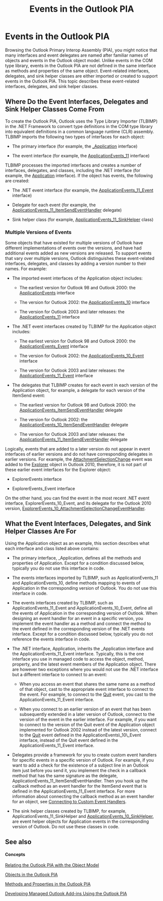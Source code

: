 ﻿---
title: Events in the Outlook PIA
TOCTitle: Events in the Outlook PIA
ms:assetid: 1f9eafb3-6645-4e27-81fa-5d73bf94ae40
ms:mtpsurl: https://msdn.microsoft.com/en-us/library/Bb644571(v=office.15)
ms:contentKeyID: 55119782
ms.date: 07/24/2014
mtps_version: v=office.15
---

# Events in the Outlook PIA

Browsing the Outlook Primary Interop Assembly (PIA), you might notice that many interfaces and event delegates are named after familiar names of objects and events in the Outlook object model. Unlike events in the COM type library, events in the Outlook PIA are not defined in the same interface as methods and properties of the same object. Event-related interfaces, delegates, and sink helper classes are either imported or created to support events in the Outlook PIA. This topic describes these event-related interfaces, delegates, and sink helper classes.

## Where Do the Event Interfaces, Delegates and Sink Helper Classes Come From

To create the Outlook PIA, Outlook uses the Type Library Importer (TLBIMP) in the .NET Framework to convert type definitions in the COM type library into equivalent definitions in a common language runtime (CLR) assembly. TLBIMP imports the following two types of interfaces for each object:

  - The primary interface (for example, the [\_Application](https://msdn.microsoft.com/en-us/library/bb611255\(v=office.15\)) interface)

  - The event interface (for example, the [ApplicationEvents\_11](https://msdn.microsoft.com/en-us/library/bb609229\(v=office.15\)) interface)

TLBIMP processes the imported interfaces and creates a number of interfaces, delegates, and classes, including the .NET interface (for example, the [Application](https://msdn.microsoft.com/en-us/library/bb646615\(v=office.15\)) interface). If the object has events, the following are created:

  - The .NET event interface (for example, the [ApplicationEvents\_11\_Event](https://msdn.microsoft.com/en-us/library/bb622725\(v=office.15\)) interface)

  - Delegate for each event (for example, the [ApplicationEvents\_11\_ItemSendEventHandler](https://msdn.microsoft.com/en-us/library/bb610818\(v=office.15\)) delegate)

  - Sink helper class (for example, [ApplicationEvents\_11\_SinkHelper](https://msdn.microsoft.com/en-us/library/bb609842\(v=office.15\)) class)

### Multiple Versions of Events

Some objects that have existed for multiple versions of Outlook have different implementations of events over the versions, and have had additional events added as new versions are released. To support events that vary over multiple versions, Outlook distinguishes these event-related interfaces, delegates, and classes by adding a version number to their names. For example:

  - The imported event interfaces of the Application object includes:
    
      - The earliest version for Outlook 98 and Outlook 2000: the [ApplicationEvents](https://msdn.microsoft.com/en-us/library/bb644093\(v=office.15\)) interface
    
      - The version for Outlook 2002: the [ApplicationEvents\_10](https://msdn.microsoft.com/en-us/library/bb647702\(v=office.15\)) interface
    
      - The version for Outlook 2003 and later releases: the [ApplicationEvents\_11](https://msdn.microsoft.com/en-us/library/bb609229\(v=office.15\)) interface

  - The .NET event interfaces created by TLBIMP for the Application object includes:
    
      - The earliest version for Outlook 98 and Outlook 2000: the [ApplicationEvents\_Event](https://msdn.microsoft.com/en-us/library/bb609380\(v=office.15\)) interface
    
      - The version for Outlook 2002: the [ApplicationEvents\_10\_Event](https://msdn.microsoft.com/en-us/library/bb610098\(v=office.15\)) interface
    
      - The version for Outlook 2003 and later releases: the [ApplicationEvents\_11\_Event](https://msdn.microsoft.com/en-us/library/bb622725\(v=office.15\)) interface

  - The delegates that TLBIMP creates for each event in each version of the Application object, for example, a delegate for each version of the ItemSend event:
    
      - The earliest version for Outlook 98 and Outlook 2000: the [ApplicationEvents\_ItemSendEventHandler](https://msdn.microsoft.com/en-us/library/bb622515\(v=office.15\)) delegate
    
      - The version for Outlook 2002: the [ApplicationEvents\_10\_ItemSendEventHandler](https://msdn.microsoft.com/en-us/library/bb646436\(v=office.15\)) delegate
    
      - The version for Outlook 2003 and later releases: the [ApplicationEvents\_11\_ItemSendEventHandler](https://msdn.microsoft.com/en-us/library/bb610818\(v=office.15\)) delegate

Logically, events that are added to a later version do not appear in event interfaces of earlier versions and do not have corresponding delegates in earlier versions. For example, the [AttachmentSelectionChange](https://msdn.microsoft.com/en-us/library/ff184926\(v=office.15\)) event was added to the [Explorer](https://msdn.microsoft.com/en-us/library/bb623678\(v=office.15\)) object in Outlook 2010, therefore, it is not part of these earlier event interfaces for the Explorer object:

  - ExplorerEvents interface

  - ExplorerEvents\_Event interface

On the other hand, you can find the event in the most recent .NET event interface, ExplorerEvents\_10\_Event, and its delegate for the Outlook 2010 version, [ExplorerEvents\_10\_AttachmentSelectionChangeEventHandler](https://msdn.microsoft.com/en-us/library/ff185177\(v=office.15\)).

## What the Event Interfaces, Delegates, and Sink Helper Classes Are For

Using the Application object as an example, this section describes what each interface and class listed above contains:

  - The primary interface, \_Application, defines all the methods and properties of Application. Except for a condition discussed below, typically you do not use this interface in code.

  - The events interfaces imported by TLBIMP, such as ApplicationEvents\_11 and ApplicationEvents\_10, define methods mapping to events of Application in the corresponding version of Outlook. You do not use this interface in code.

  - The events interfaces created by TLBIMP, such as ApplicationEvents\_11\_Event and ApplicationEvents\_10\_Event, define all the events of Application in the corresponding version of Outlook. When designing an event handler for an event in a specific version, you implement the event handler as a method and connect the method to the event defined in the corresponding version of the .NET events interface. Except for a condition discussed below, typically you do not reference the events interface in code.

  - The .NET interface, Application, inherits the \_Application interface and the ApplicationEvents\_11\_Event interface. Typically, this is the one interface you use in managed code to access the object, method, property, and the latest event members of the Application object. There are however two exceptions where you would not use the .NET interface but a different interface to connect to an event:
    
      - When you access an event that shares the same name as a method of that object, cast to the appropriate event interface to connect to the event. For example, to connect to the [Quit](https://msdn.microsoft.com/en-us/library/bb622595\(v=office.15\)) event, you cast to the ApplicationEvents\_11\_Event interface.
    
      - When you connect to an earlier version of an event that has been subsequently extended in a later version of Outlook, connect to the version of the event in the earlier interface. For example, if you want to connect to the version of the Quit event of the Application object implemented for Outlook 2002 instead of the latest version, connect to the [Quit](https://msdn.microsoft.com/en-us/library/bb609660\(v=office.15\)) event defined in the ApplicationEvents\_10\_Event interface, instead of the Quit event defined in the ApplicationEvents\_11\_Event interface.

  - Delegates provide a framework for you to create custom event handlers for specific events in a specific version of Outlook. For example, if you want to add a check for the existence of a subject line in an Outlook item just before you send it, you implement the check in a callback method that has the same signature as the delegate, ApplicationEvents\_11\_ItemSendEventHandler. Then you hook up the callback method as an event handler for the ItemSend event that is defined in the ApplicationEvents\_11\_Event interface. For more information about connecting the callback method as an event handler for an object, see [Connecting to Custom Event Handlers](connecting-to-custom-event-handlers.md).

  - The sink helper classes created by TLBIMP, for example, ApplicationEvents\_11\_SinkHelper and [ApplicationEvents\_10\_SinkHelper](https://msdn.microsoft.com/en-us/library/bb644070\(v=office.15\)), are event helper objects for Application events in the corresponding version of Outlook. Do not use these classes in code.

## See also

#### Concepts

[Relating the Outlook PIA with the Object Model](relating-the-outlook-pia-with-the-object-model.md)

[Objects in the Outlook PIA](objects-in-the-outlook-pia.md)

[Methods and Properties in the Outlook PIA](methods-and-properties-in-the-outlook-pia.md)



[Developing Managed Outlook Add-ins Using the Outlook PIA](developing-managed-outlook-add-ins-using-the-outlook-pia.md)

